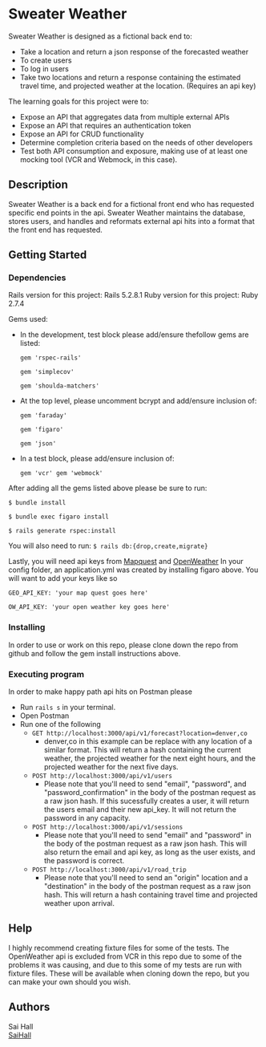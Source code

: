 # Sweater Weather

Sweater Weather is designed as a fictional back end to:

 - Take a location and return a json response of the forecasted weather
 - To create users
 - To log in users
 - Take two locations and return a response containing the estimated travel time, and projected weather at the location. (Requires an api key)

The learning goals for this project were to:

 - Expose an API that aggregates data from multiple external APIs
 - Expose an API that requires an authentication token
 - Expose an API for CRUD functionality
 - Determine completion criteria based on the needs of other developers
 - Test both API consumption and exposure, making use of at least one mocking tool (VCR and Webmock, in this case).

## Description

Sweater Weather is a back end for a fictional front end who has requested specific end points in the api. Sweater Weather maintains the database, stores users, and handles and reformats external api hits into a format that the front end has requested.

## Getting Started

### Dependencies

Rails version for this project: Rails 5.2.8.1
Ruby version for this project: Ruby 2.7.4

Gems used:
- In the development, test block please add/ensure thefollow gems are listed:


  ``gem 'rspec-rails'``
  
  ``gem 'simplecov'``
  
  ``gem 'shoulda-matchers'``
    
    
- At the top level, please uncomment bcrypt and add/ensure inclusion of:


  ``gem 'faraday'``
  
  ``gem 'figaro'``
  
  ``gem 'json'``
    
    
- In a test block, please add/ensure inclusion of:


  ``gem 'vcr'
    gem 'webmock'``
    
After adding all the gems listed above please be sure to run:

``
$ bundle install
``

``
$ bundle exec figaro install
``

``
$ rails generate rspec:install
``

You will also need to run:
``
$ rails db:{drop,create,migrate}
``

Lastly, you will need api keys from [Mapquest](https://developer.mapquest.com/documentation/) and [OpenWeather](https://openweathermap.org/api)
In your config folder, an application.yml was created by installing figaro above. You will want to add your keys like so

``
GEO_API_KEY: 'your map quest goes here'
``


``
OW_API_KEY: 'your open weather key goes here'
``

### Installing

In order to use or work on this repo, please clone down the repo from github and follow the gem install instructions above. 



### Executing program

 In order to make happy path api hits on Postman please
 
 * Run ``rails s`` in your terminal.
 * Open Postman
 * Run one of the following
   - ``GET http://localhost:3000/api/v1/forecast?location=denver,co``
      + denver,co in this example can be replace with any location of a similar format. This will return a hash containing the current weather, the projected weather for the next eight hours, and the projected weather for the next five days.
   - ``POST http://localhost:3000/api/v1/users``
     + Please note that you'll need to send "email", "password", and "password_confirmation" in the body of the postman request as a raw json hash. If this sucessfully creates a user, it will return the users email and their new api_key. It will not return the password in any capacity.
   - ``POST http://localhost:3000/api/v1/sessions``
     + Please note that you'll need to send "email" and "password" in the body of the postman request as a raw json hash. This will also return the email and api key, as long as the user exists, and the password is correct.
   - ``POST http://localhost:3000/api/v1/road_trip``
     + Please note that you'll need to send an "origin" location and a "destination" in the body of the postman request as a raw json hash. This will return a hash containing travel time and projected weather upon arrival.


## Help

I highly recommend creating fixture files for some of the tests. The OpenWeather api is excluded from VCR in this repo due to some of the problems it was causing, and due to this some of my tests are run with fixture files. These will be available when cloning down the repo, but you can make your own should you wish.


## Authors

Sai Hall  
[SaiHall](https://www.linkedin.com/in/sai-hall-503710237/)
